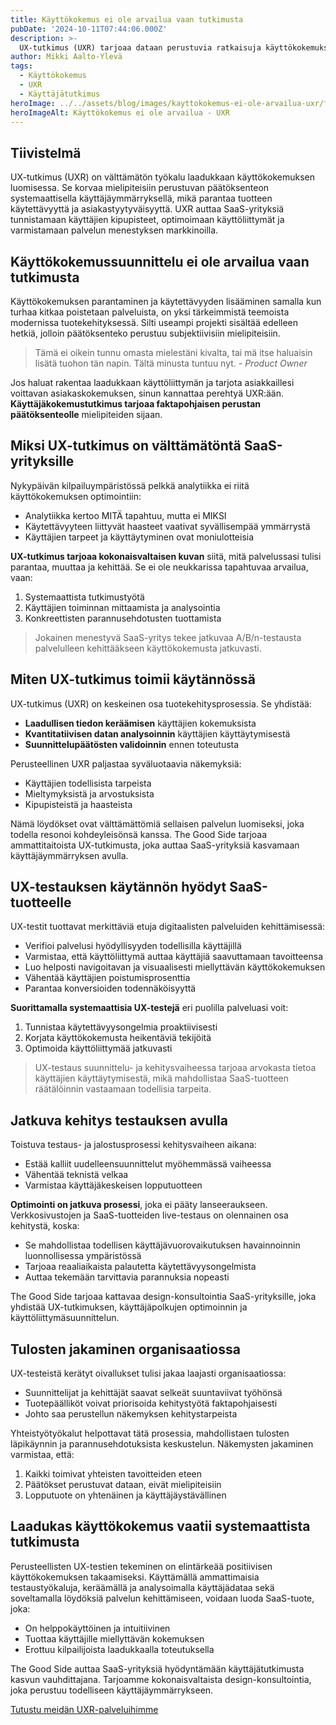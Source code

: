 ```yaml
---
title: Käyttökokemus ei ole arvailua vaan tutkimusta
pubDate: '2024-10-11T07:44:06.000Z'
description: >-
  UX-tutkimus (UXR) tarjoaa dataan perustuvia ratkaisuja käyttökokemuksen parantamiseen. Menetelmä auttaa yrityksiä luomaan käyttäjäkeskeisiä palveluita, jotka perustuvat todellisiin käyttäjätarpeisiin subjektiivisten mielipiteiden sijaan.
author: Mikki Aalto-Ylevä
tags:
  - Käyttökokemus
  - UXR
  - Käyttäjätutkimus
heroImage: ../../assets/blog/images/kayttokokemus-ei-ole-arvailua-uxr/featured.webp
heroImageAlt: Käyttökokemus ei ole arvailua - UXR
---
```


## Tiivistelmä

UX-tutkimus (UXR) on välttämätön työkalu laadukkaan käyttökokemuksen luomisessa. Se korvaa mielipiteisiin perustuvan päätöksenteon systemaattisella käyttäjäymmärryksellä, mikä parantaa tuotteen käytettävyyttä ja asiakastyytyväisyyttä. UXR auttaa SaaS-yrityksiä tunnistamaan käyttäjien kipupisteet, optimoimaan käyttöliittymät ja varmistamaan palvelun menestyksen markkinoilla.

## Käyttökokemussuunnittelu ei ole arvailua vaan tutkimusta

Käyttökokemuksen parantaminen ja käytettävyyden lisääminen samalla kun turhaa kitkaa poistetaan palveluista, on yksi tärkeimmistä teemoista modernissa tuotekehityksessä. Silti useampi projekti sisältää edelleen hetkiä, jolloin päätöksenteko perustuu subjektiivisiin mielipiteisiin.

> Tämä ei oikein tunnu omasta mielestäni kivalta, tai mä itse haluaisin lisätä tuohon tän napin. Tältä minusta tuntuu nyt. - _Product Owner_

Jos haluat rakentaa laadukkaan käyttöliittymän ja tarjota asiakkaillesi voittavan asiakaskokemuksen, sinun kannattaa perehtyä UXR:ään. **Käyttäjäkokemustutkimus tarjoaa faktapohjaisen perustan päätöksenteolle** mielipiteiden sijaan.

## Miksi UX-tutkimus on välttämätöntä SaaS-yrityksille

Nykypäivän kilpailuympäristössä pelkkä analytiikka ei riitä käyttökokemuksen optimointiin:

- Analytiikka kertoo MITÄ tapahtuu, mutta ei MIKSI
- Käytettävyyteen liittyvät haasteet vaativat syvällisempää ymmärrystä
- Käyttäjien tarpeet ja käyttäytyminen ovat moniulotteisia

**UX-tutkimus tarjoaa kokonaisvaltaisen kuvan** siitä, mitä palvelussasi tulisi parantaa, muuttaa ja kehittää. Se ei ole neukkarissa tapahtuvaa arvailua, vaan:

1. Systemaattista tutkimustyötä 
2. Käyttäjien toiminnan mittaamista ja analysointia
3. Konkreettisten parannusehdotusten tuottamista

> Jokainen menestyvä SaaS-yritys tekee jatkuvaa A/B/n-testausta palvelulleen kehittääkseen käyttökokemusta jatkuvasti.

## Miten UX-tutkimus toimii käytännössä

UX-tutkimus (UXR) on keskeinen osa tuotekehitysprosessia. Se yhdistää:

- **Laadullisen tiedon keräämisen** käyttäjien kokemuksista
- **Kvantitatiivisen datan analysoinnin** käyttäjien käyttäytymisestä
- **Suunnittelupäätösten validoinnin** ennen toteutusta

Perusteellinen UXR paljastaa syväluotaavia näkemyksiä:

- Käyttäjien todellisista tarpeista
- Mieltymyksistä ja arvostuksista
- Kipupisteistä ja haasteista

Nämä löydökset ovat välttämättömiä sellaisen palvelun luomiseksi, joka todella resonoi kohdeyleisönsä kanssa. The Good Side tarjoaa ammattitaitoista UX-tutkimusta, joka auttaa SaaS-yrityksiä kasvamaan käyttäjäymmärryksen avulla.

## UX-testauksen käytännön hyödyt SaaS-tuotteelle

UX-testit tuottavat merkittäviä etuja digitaalisten palveluiden kehittämisessä:

- Verifioi palvelusi hyödyllisyyden todellisilla käyttäjillä
- Varmistaa, että käyttöliittymä auttaa käyttäjiä saavuttamaan tavoitteensa
- Luo helposti navigoitavan ja visuaalisesti miellyttävän käyttökokemuksen
- Vähentää käyttäjien poistumisprosenttia
- Parantaa konversioiden todennäköisyyttä

**Suorittamalla systemaattisia UX-testejä** eri puolilla palveluasi voit:

1. Tunnistaa käytettävyysongelmia proaktiivisesti
2. Korjata käyttökokemusta heikentäviä tekijöitä
3. Optimoida käyttöliittymää jatkuvasti

> UX-testaus suunnittelu- ja kehitysvaiheessa tarjoaa arvokasta tietoa käyttäjien käyttäytymisestä, mikä mahdollistaa SaaS-tuotteen räätälöinnin vastaamaan todellisia tarpeita.

## Jatkuva kehitys testauksen avulla

Toistuva testaus- ja jalostusprosessi kehitysvaiheen aikana:

- Estää kalliit uudelleensuunnittelut myöhemmässä vaiheessa
- Vähentää teknistä velkaa
- Varmistaa käyttäjäkeskeisen lopputuotteen

**Optimointi on jatkuva prosessi**, joka ei pääty lanseeraukseen. Verkkosivustojen ja SaaS-tuotteiden live-testaus on olennainen osa kehitystä, koska:

- Se mahdollistaa todellisen käyttäjävuorovaikutuksen havainnoinnin luonnollisessa ympäristössä
- Tarjoaa reaaliaikaista palautetta käytettävyysongelmista
- Auttaa tekemään tarvittavia parannuksia nopeasti

The Good Side tarjoaa kattavaa design-konsultointia SaaS-yrityksille, joka yhdistää UX-tutkimuksen, käyttäjäpolkujen optimoinnin ja käyttöliittymäsuunnittelun.

## Tulosten jakaminen organisaatiossa

UX-testeistä kerätyt oivallukset tulisi jakaa laajasti organisaatiossa:

- Suunnittelijat ja kehittäjät saavat selkeät suuntaviivat työhönsä
- Tuotepäälliköt voivat priorisoida kehitystyötä faktapohjaisesti
- Johto saa perustellun näkemyksen kehitystarpeista

Yhteistyötyökalut helpottavat tätä prosessia, mahdollistaen tulosten läpikäynnin ja parannusehdotuksista keskustelun. Näkemysten jakaminen varmistaa, että:

1. Kaikki toimivat yhteisten tavoitteiden eteen
2. Päätökset perustuvat dataan, eivät mielipiteisiin
3. Lopputuote on yhtenäinen ja käyttäjäystävällinen

## Laadukas käyttökokemus vaatii systemaattista tutkimusta

Perusteellisten UX-testien tekeminen on elintärkeää positiivisen käyttökokemuksen takaamiseksi. Käyttämällä ammattimaisia testaustyökaluja, keräämällä ja analysoimalla käyttäjädataa sekä soveltamalla löydöksiä palvelun kehittämiseen, voidaan luoda SaaS-tuote, joka:

- On helppokäyttöinen ja intuitiivinen
- Tuottaa käyttäjille miellyttävän kokemuksen
- Erottuu kilpailijoista laadukkaalla toteutuksella

The Good Side auttaa SaaS-yrityksiä hyödyntämään käyttäjätutkimusta kasvun vauhdittajana. Tarjoamme kokonaisvaltaista design-konsultointia, joka perustuu todelliseen käyttäjäymmärrykseen.

[Tutustu meidän UXR-palveluihimme](https://goodside.fi/ota-yhteytta/)